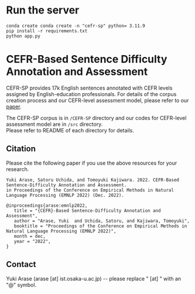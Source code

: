 # Run the server
`
conda create conda create -n "cefr-sp" python= 3.11.9
`
<br>
`
pip install -r requirements.txt
`
<br>
`
python app.py
`

# CEFR-Based Sentence Difficulty Annotation and Assessment

CEFR-SP provides 17k English sentences annotated with CEFR levels assigned by English-education professionals. 
For details of the corpus creation process and our CEFR-level assessment model, please refer to our [paper](https://arxiv.org/abs/2210.11766).

The CEFR-SP corpus is in `/CEFR-SP` directory and our codes for CEFR-level assessment model are in `/src` directory.  
Please refer to README of each directory for details.

## Citation
Please cite the following paper if you use the above resources for your research.
 ```
 Yuki Arase, Satoru Uchida, and Tomoyuki Kajiwara. 2022. CEFR-Based Sentence-Difficulty Annotation and Assessment. 
 in Proceedings of the Conference on Empirical Methods in Natural Language Processing (EMNLP 2022) (Dec. 2022).
 
@inproceedings{arase:emnlp2022,
    title = "{CEFR}-Based Sentence-Difficulty Annotation and Assessment",
    author = "Arase, Yuki  and Uchida, Satoru, and Kajiwara, Tomoyuki",
    booktitle = "Proceedings of the Conference on Empirical Methods in Natural Language Processing (EMNLP 2022)",
    month = dec,
    year = "2022",
}
 ```

## Contact
Yuki Arase (arase [at] ist.osaka-u.ac.jp) 
-- please replace " [at] " with an "@" symbol.
